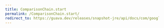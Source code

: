 ```yaml
---
title: ComparisonChain.start
permalink: /ComparisonChain.start/
redirect_to: https://guava.dev/releases/snapshot-jre/api/docs/com/google/common/collect/ComparisonChain.html#start--
---
```

